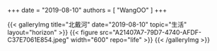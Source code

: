 +++
date = "2019-08-10"
authors = [
    "WangOO"
]
+++

{{< galleryImg title="北戴河" date="2019-08-10" topic="生活" layout="horizon" >}}
    {{< figure src="A21407A7-79D7-4740-AFDF-C37E7061E854.jpeg" width="600" repo="life" >}}
{{< /galleryImg >}}
